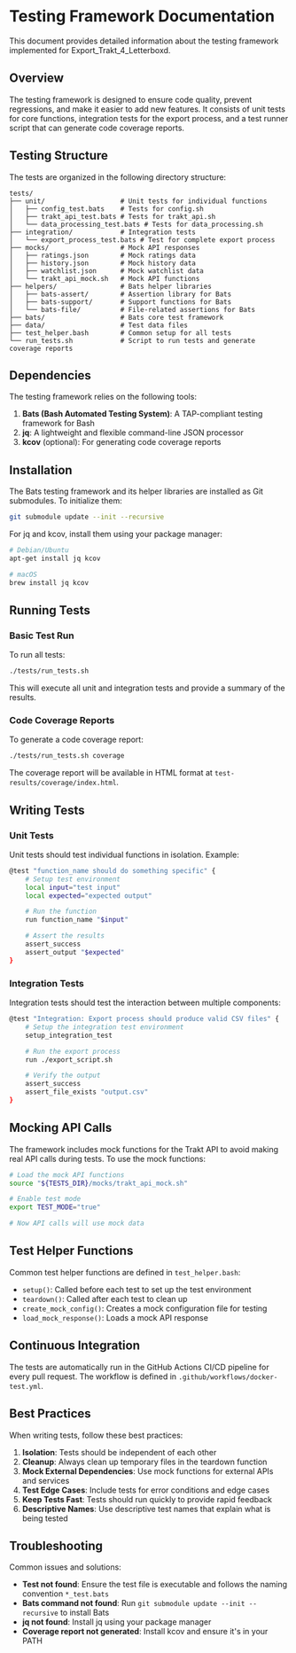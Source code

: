 # Testing Framework Documentation

This document provides detailed information about the testing framework implemented for Export_Trakt_4_Letterboxd.

## Overview

The testing framework is designed to ensure code quality, prevent regressions, and make it easier to add new features. It consists of unit tests for core functions, integration tests for the export process, and a test runner script that can generate code coverage reports.

## Testing Structure

The tests are organized in the following directory structure:

```
tests/
├── unit/                   # Unit tests for individual functions
│   ├── config_test.bats    # Tests for config.sh
│   ├── trakt_api_test.bats # Tests for trakt_api.sh
│   └── data_processing_test.bats # Tests for data_processing.sh
├── integration/            # Integration tests
│   └── export_process_test.bats # Test for complete export process
├── mocks/                  # Mock API responses
│   ├── ratings.json        # Mock ratings data
│   ├── history.json        # Mock history data
│   ├── watchlist.json      # Mock watchlist data
│   └── trakt_api_mock.sh   # Mock API functions
├── helpers/                # Bats helper libraries
│   ├── bats-assert/        # Assertion library for Bats
│   ├── bats-support/       # Support functions for Bats
│   └── bats-file/          # File-related assertions for Bats
├── bats/                   # Bats core test framework
├── data/                   # Test data files
├── test_helper.bash        # Common setup for all tests
└── run_tests.sh            # Script to run tests and generate coverage reports
```

## Dependencies

The testing framework relies on the following tools:

1. **Bats (Bash Automated Testing System)**: A TAP-compliant testing framework for Bash
2. **jq**: A lightweight and flexible command-line JSON processor
3. **kcov** (optional): For generating code coverage reports

## Installation

The Bats testing framework and its helper libraries are installed as Git submodules. To initialize them:

```bash
git submodule update --init --recursive
```

For jq and kcov, install them using your package manager:

```bash
# Debian/Ubuntu
apt-get install jq kcov

# macOS
brew install jq kcov
```

## Running Tests

### Basic Test Run

To run all tests:

```bash
./tests/run_tests.sh
```

This will execute all unit and integration tests and provide a summary of the results.

### Code Coverage Reports

To generate a code coverage report:

```bash
./tests/run_tests.sh coverage
```

The coverage report will be available in HTML format at `test-results/coverage/index.html`.

## Writing Tests

### Unit Tests

Unit tests should test individual functions in isolation. Example:

```bash
@test "function_name should do something specific" {
    # Setup test environment
    local input="test input"
    local expected="expected output"

    # Run the function
    run function_name "$input"

    # Assert the results
    assert_success
    assert_output "$expected"
}
```

### Integration Tests

Integration tests should test the interaction between multiple components:

```bash
@test "Integration: Export process should produce valid CSV files" {
    # Setup the integration test environment
    setup_integration_test

    # Run the export process
    run ./export_script.sh

    # Verify the output
    assert_success
    assert_file_exists "output.csv"
}
```

## Mocking API Calls

The framework includes mock functions for the Trakt API to avoid making real API calls during tests. To use the mock functions:

```bash
# Load the mock API functions
source "${TESTS_DIR}/mocks/trakt_api_mock.sh"

# Enable test mode
export TEST_MODE="true"

# Now API calls will use mock data
```

## Test Helper Functions

Common test helper functions are defined in `test_helper.bash`:

- `setup()`: Called before each test to set up the test environment
- `teardown()`: Called after each test to clean up
- `create_mock_config()`: Creates a mock configuration file for testing
- `load_mock_response()`: Loads a mock API response

## Continuous Integration

The tests are automatically run in the GitHub Actions CI/CD pipeline for every pull request. The workflow is defined in `.github/workflows/docker-test.yml`.

## Best Practices

When writing tests, follow these best practices:

1. **Isolation**: Tests should be independent of each other
2. **Cleanup**: Always clean up temporary files in the teardown function
3. **Mock External Dependencies**: Use mock functions for external APIs and services
4. **Test Edge Cases**: Include tests for error conditions and edge cases
5. **Keep Tests Fast**: Tests should run quickly to provide rapid feedback
6. **Descriptive Names**: Use descriptive test names that explain what is being tested

## Troubleshooting

Common issues and solutions:

- **Test not found**: Ensure the test file is executable and follows the naming convention `*_test.bats`
- **Bats command not found**: Run `git submodule update --init --recursive` to install Bats
- **jq not found**: Install jq using your package manager
- **Coverage report not generated**: Install kcov and ensure it's in your PATH
